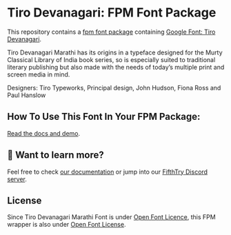# Tiro Devanagari: FPM Font Package

This repository contains a [fpm font package](https://fpm.dev/featured/fonts/) containing [Google Font: 
Tiro Devanagari](https://fonts.google.com/specimen/Tiro+Devanagari+Marathi/about?subset=devanagari).

Tiro Devanagari Marathi has its origins in a typeface designed for the Murty Classical Library of India book series, so is especially suited to traditional literary publishing but also made with the needs of today’s multiple print and screen media in mind. 

Designers: Tiro Typeworks, Principal design, John Hudson, Fiona Ross and Paul Hanslow


## How To Use This Font In Your FPM Package:

[Read the docs and demo](https://fastn-community.github.io/tiro-font).


## 👀 Want to learn more?

Feel free to check [our documentation](https://fpm.dev/) or jump into our [FifthTry Discord 
server](https://discord.gg/bucrdvptYd).

## License

Since Tiro Devanagari Marathi Font is under [Open Font Licence](https://fonts.google.com/specimen/Tiro+Devanagari+Marathi/about?subset=devanagari), this FPM wrapper is also
under [Open Font License](LICENSE).




